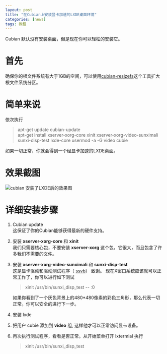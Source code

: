 ```yaml
---
layout: post
title: "在Cubian上安装显卡加速的LXDE桌面环境"
categories: [news]
tags: 教程
---
```

Cubian 默认没有安装桌面，但是现在你可以轻松的安装它。

# 首先
确保你的根文件系统有大于1GB的空间，可以使用[cubian-resizefs](http://cn.cubian.org/2013/08/12/enlarge-cubian-rootfs-partition/)这个工具扩大根文件系统分区。

# 简单来说
依次执行
> apt-get update
> cubian-update  
> apt-get install xserver-xorg-core xinit xserver-xorg-video-sunximali sunxi-disp-test lxde-core 
> usermod -a -G video cubie

如果一切正常，你就会得到一个经显卡加速的LXDE桌面。

# 效果截图
![cubian 安装了LXDE后的效果图](http://cubieplayer.github.io/static_files/images/cubian-lxde-gles.png)

# 详细安装步骤
1.	Cubian update  
	这保证了你的Cubian能够获得最新的硬件支持。
1.	安装 **xserver-xorg-core** 和 **xinit**  
	我们只需要核心包，不要安装 **xserver-xorg** 这个包，它很大，而且包含了许多我们不需要的文件。
1.	安装 **xserver-xorg-video-sunximali** 和 **sunxi-disp-test**  
	这是显卡驱动和驱动测试程序（ [ssvb](https://github.com/ssvb/)） 致谢。
	现在X窗口系统应该就可以正常工作了，你可以进行如下测试 
	
	> xinit /usr/bin/sunxi_disp_test -- :0
	
	如果你看到了一个灰色背景上的480*480像素的彩色三角形，那么代表一切正常。你可以安全的进行下一步。
1.	安装 lxde
1.	把用户 cubie 添加到 **video** 组, 这样他才可以正常访问显卡设备。
1.	再次执行测试程序，看看是否正常。从开始菜单打开 lxtermial 执行

	> xinit /usr/bin/sunxi_disp_test
